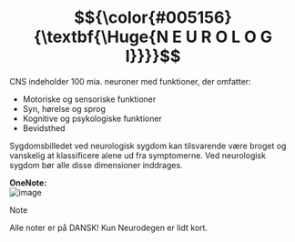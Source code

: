 # $${\color{#005156}{\textbf{\Huge{N E U R O L O G I}}}}$$

CNS indeholder 100 mia. neuroner med funktioner, der omfatter:
- Motoriske og sensoriske funktioner
- Syn, hørelse og sprog
- Kognitive og psykologiske funktioner
- Bevidsthed

Sygdomsbilledet ved neurologisk sygdom kan tilsvarende være broget og vanskelig at klassificere alene ud fra symptomerne. Ved neurologisk sygdom bør alle disse dimensioner inddrages.

**OneNote:** <br>
![image](https://github.com/user-attachments/assets/3dbd5486-76be-46d9-9aff-8eaea89c0388)

> [!NOTE]
> Alle noter er på DANSK! Kun Neurodegen er lidt kort.
